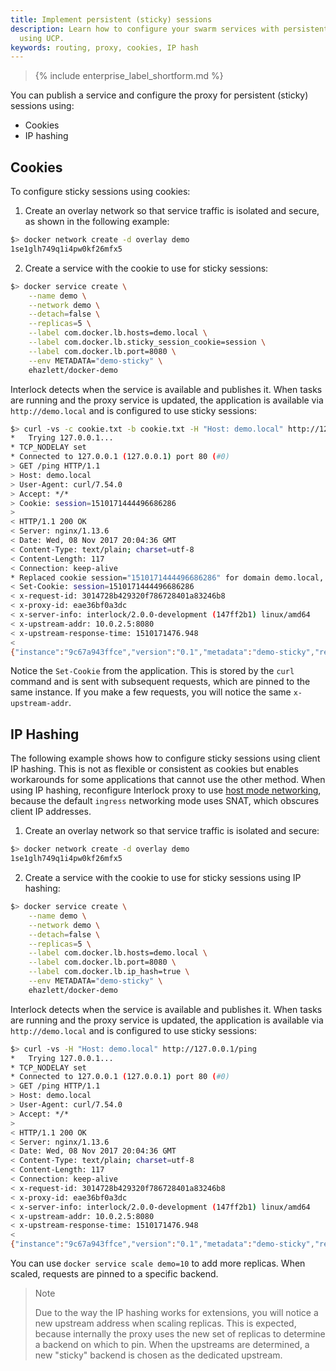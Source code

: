 ```yaml
---
title: Implement persistent (sticky) sessions
description: Learn how to configure your swarm services with persistent sessions
  using UCP.
keywords: routing, proxy, cookies, IP hash
---
```


>{% include enterprise_label_shortform.md %}

You can publish a service and configure the proxy for persistent (sticky) sessions using:

- Cookies
- IP hashing

## Cookies
To configure sticky sessions using cookies:

1. Create an overlay network so that service traffic is isolated and secure, as shown in the following example:
```bash
$> docker network create -d overlay demo
1se1glh749q1i4pw0kf26mfx5
```
2. Create a service with the cookie to use for sticky sessions:
```bash
$> docker service create \
    --name demo \
    --network demo \
    --detach=false \
    --replicas=5 \
    --label com.docker.lb.hosts=demo.local \
    --label com.docker.lb.sticky_session_cookie=session \
    --label com.docker.lb.port=8080 \
    --env METADATA="demo-sticky" \
    ehazlett/docker-demo
```

Interlock detects when the service is available and publishes it. When tasks are running
and the proxy service is updated, the application is available via `http://demo.local`
and is configured to use sticky sessions:

```bash
$> curl -vs -c cookie.txt -b cookie.txt -H "Host: demo.local" http://127.0.0.1/ping
*   Trying 127.0.0.1...
* TCP_NODELAY set
* Connected to 127.0.0.1 (127.0.0.1) port 80 (#0)
> GET /ping HTTP/1.1
> Host: demo.local
> User-Agent: curl/7.54.0
> Accept: */*
> Cookie: session=1510171444496686286
>
< HTTP/1.1 200 OK
< Server: nginx/1.13.6
< Date: Wed, 08 Nov 2017 20:04:36 GMT
< Content-Type: text/plain; charset=utf-8
< Content-Length: 117
< Connection: keep-alive
* Replaced cookie session="1510171444496686286" for domain demo.local, path /, expire 0
< Set-Cookie: session=1510171444496686286
< x-request-id: 3014728b429320f786728401a83246b8
< x-proxy-id: eae36bf0a3dc
< x-server-info: interlock/2.0.0-development (147ff2b1) linux/amd64
< x-upstream-addr: 10.0.2.5:8080
< x-upstream-response-time: 1510171476.948
<
{"instance":"9c67a943ffce","version":"0.1","metadata":"demo-sticky","request_id":"3014728b429320f786728401a83246b8"}
```

Notice the `Set-Cookie` from the application. This is stored by the `curl` command and is sent with subsequent requests,
which are pinned to the same instance. If you make a few requests, you will notice the same `x-upstream-addr`.

## IP Hashing
The following example shows how to configure sticky sessions using client IP hashing. This is not as flexible or consistent
as cookies but enables workarounds for some applications that cannot use the other method. When using IP hashing, reconfigure Interlock proxy to use [host mode networking](../config/host-mode-networking.md), because the default `ingress` networking mode uses SNAT, which obscures client IP addresses.

1. Create an overlay network so that service traffic is isolated and secure:
```bash
$> docker network create -d overlay demo
1se1glh749q1i4pw0kf26mfx5
```
2. Create a service with the cookie to use for sticky sessions using IP hashing:
```bash
$> docker service create \
    --name demo \
    --network demo \
    --detach=false \
    --replicas=5 \
    --label com.docker.lb.hosts=demo.local \
    --label com.docker.lb.port=8080 \
    --label com.docker.lb.ip_hash=true \
    --env METADATA="demo-sticky" \
    ehazlett/docker-demo
```

Interlock detects when the service is available and publishes it. When tasks are running
and the proxy service is updated, the application is available via `http://demo.local`
and is configured to use sticky sessions:

```bash
$> curl -vs -H "Host: demo.local" http://127.0.0.1/ping
*   Trying 127.0.0.1...
* TCP_NODELAY set
* Connected to 127.0.0.1 (127.0.0.1) port 80 (#0)
> GET /ping HTTP/1.1
> Host: demo.local
> User-Agent: curl/7.54.0
> Accept: */*
>
< HTTP/1.1 200 OK
< Server: nginx/1.13.6
< Date: Wed, 08 Nov 2017 20:04:36 GMT
< Content-Type: text/plain; charset=utf-8
< Content-Length: 117
< Connection: keep-alive
< x-request-id: 3014728b429320f786728401a83246b8
< x-proxy-id: eae36bf0a3dc
< x-server-info: interlock/2.0.0-development (147ff2b1) linux/amd64
< x-upstream-addr: 10.0.2.5:8080
< x-upstream-response-time: 1510171476.948
<
{"instance":"9c67a943ffce","version":"0.1","metadata":"demo-sticky","request_id":"3014728b429320f786728401a83246b8"}
```

You can use `docker service scale demo=10` to add more replicas. When scaled, requests are pinned
to a specific backend.

> Note
> 
> Due to the way the IP hashing works for extensions, you will notice a new upstream address when scaling replicas.  This is
> expected, because internally the proxy uses the new set of replicas to determine a backend on which to pin. When the upstreams are
> determined, a new "sticky" backend is chosen as the dedicated upstream.
